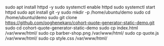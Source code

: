 
sudo apt install httpd -y
sudo systemctl enable httpd
sudo systemctl start httpd
sudo apt install git -y
sudo mkdir -p /home/ubuntu/demo
sudo cd /home/ubuntu/demo
sudo git clone https://github.com/ooghenekaro/cohort-quote-generator-static-demo.git
sudo cd cohort-quote-generator-static-demo
sudo cp index.html /var/www/html/
sudo cp barber-shop.png /var/www/html/
sudo cp quote.js /var/www/html/
sudo cp style.css /var/www/html/
